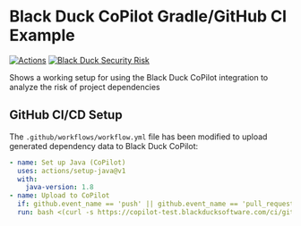 # Black Duck CoPilot Gradle/GitHub CI Example

[![Actions](https://github.com/BlackDuckCoPilot/example-rubygems-githubactions/workflows/Java%20CI/badge.svg)](https://github.com/BlackDuckCoPilot/example-rubygems-githubactions/actions?workflow=Java+CI) [![Black Duck Security Risk](https://copilot-test.blackducksoftware.com/github/repos/BlackDuckCoPilot/example-rubygems-githubactions/branches/test/badge-risk.svg)](https://copilot-test.blackducksoftware.com/github/repos/BlackDuckCoPilot/example-rubygems-githubactions/branches/test)

Shows a working setup for using the Black Duck CoPilot integration to analyze the risk of project dependencies

## GitHub CI/CD Setup

The `.github/workflows/workflow.yml` file has been modified to upload generated dependency data to Black Duck CoPilot:

```yaml
- name: Set up Java (CoPilot)
  uses: actions/setup-java@v1
  with:
    java-version: 1.8
- name: Upload to CoPilot
  if: github.event_name == 'push' || github.event_name == 'pull_request'
  run: bash <(curl -s https://copilot-test.blackducksoftware.com/ci/githubactions/scripts/upload)
```
